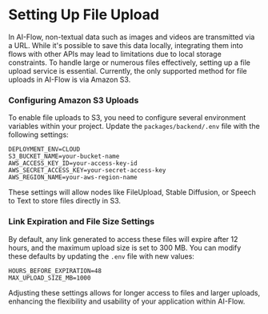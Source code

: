 # Setting Up File Upload

In AI-Flow, non-textual data such as images and videos are transmitted via a URL. While it's possible to save this data locally, integrating them into flows with other APIs may lead to limitations due to local storage constraints. To handle large or numerous files effectively, setting up a file upload service is essential. Currently, the only supported method for file uploads in AI-Flow is via Amazon S3.

### Configuring Amazon S3 Uploads

To enable file uploads to S3, you need to configure several environment variables within your project. Update the `packages/backend/.env` file with the following settings:

```env
DEPLOYMENT_ENV=CLOUD
S3_BUCKET_NAME=your-bucket-name
AWS_ACCESS_KEY_ID=your-access-key-id
AWS_SECRET_ACCESS_KEY=your-secret-access-key
AWS_REGION_NAME=your-aws-region-name
```

These settings will allow nodes like FileUpload, Stable Diffusion, or Speech to Text to store files directly in S3.

### Link Expiration and File Size Settings

By default, any link generated to access these files will expire after 12 hours, and the maximum upload size is set to 300 MB. You can modify these defaults by updating the `.env` file with new values:

```env
HOURS_BEFORE_EXPIRATION=48
MAX_UPLOAD_SIZE_MB=1000
```

Adjusting these settings allows for longer access to files and larger uploads, enhancing the flexibility and usability of your application within AI-Flow.
